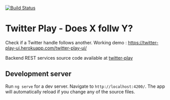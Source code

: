 [![Build Status](https://travis-ci.org/smilep/twitter-play-ui.svg?branch=master)](https://travis-ci.org/smilep/twitter-play-ui)

# Twitter Play - Does X follw Y?

Check if a Twitter handle follows another. Working demo : https://twitter-play-ui.herokuapp.com/twitter-play-ui/

Backend REST services source code available at [twitter-play](https://github.com/smilep/twitter-play)

## Development server

Run `ng serve` for a dev server. Navigate to `http://localhost:4200/`. The app will automatically reload if you change any of the source files.
